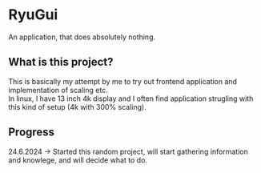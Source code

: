 # RyuGui
An application, that does absolutely nothing.
## What is this project?
This is basically my attempt by me to try out frontend application and implementation of scaling etc.</br>
In linux, I have 13 inch 4k display and I often find application strugling with this kind of setup (4k with 300% scaling).</br>

## Progress
24.6.2024 -> Started this random project, will start gathering information and knowlege, and will decide what to do.
